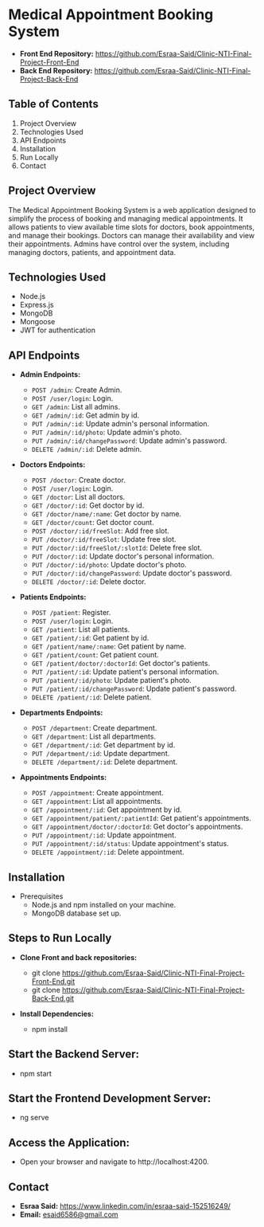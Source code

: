 # **Medical Appointment Booking System**

* **Front End Repository:** https://github.com/Esraa-Said/Clinic-NTI-Final-Project-Front-End
* **Back End Repository:** https://github.com/Esraa-Said/Clinic-NTI-Final-Project-Back-End

## **Table of Contents**

1. Project Overview
2. Technologies Used
3. API Endpoints
4. Installation
5. Run Locally
6. Contact

## **Project Overview**
The Medical Appointment Booking System is a web application designed to simplify the process of booking and managing medical appointments. It allows patients to view available time slots for doctors, book appointments, and manage their bookings. Doctors can manage their availability and view their appointments. Admins have control over the system, including managing doctors, patients, and appointment data.

## **Technologies Used**
- Node.js
- Express.js
- MongoDB
- Mongoose
- JWT for authentication

## **API Endpoints**
* **Admin Endpoints:**
    * `POST /admin`: Create Admin.
    * `POST /user/login`: Login.
    * `GET /admin`: List all admins.
    * `GET /admin/:id`: Get admin by id.
    * `PUT /admin/:id`: Update admin's personal information.
    * `PUT /admin/:id/photo`: Update admin's photo.
    * `PUT /admin/:id/changePassword`: Update admin's password.
    * `DELETE /admin/:id`: Delete admin.

* **Doctors Endpoints:**
    * `POST /doctor`: Create doctor.
    * `POST /user/login`: Login.
    * `GET /doctor`: List all doctors.
    * `GET /doctor/:id`: Get doctor by id.
    * `GET /doctor/name/:name`: Get doctor by name.
    * `GET /doctor/count`: Get doctor count.
    * `POST /doctor/:id/freeSlot`: Add free slot.
    * `PUT /doctor/:id/freeSlot`: Update free slot.
    * `PUT /doctor/:id/freeSlot/:slotId`: Delete free slot.
    * `PUT /doctor/:id`: Update doctor's personal information.
    * `PUT /doctor/:id/photo`: Update doctor's photo.
    * `PUT /doctor/:id/changePassword`: Update doctor's password.
    * `DELETE /doctor/:id`: Delete doctor.

* **Patients Endpoints:**
    * `POST /patient`: Register.
    * `POST /user/login`: Login.
    * `GET /patient`: List all patients.
    * `GET /patient/:id`: Get patient by id.
    * `GET /patient/name/:name`: Get patient by name.
    * `GET /patient/count`: Get patient count.
    * `GET /patient/doctor/:doctorId`: Get doctor's patients.
    * `PUT /patient/:id`: Update patient's personal information.
    * `PUT /patient/:id/photo`: Update patient's photo.
    * `PUT /patient/:id/changePassword`: Update patient's password.
    * `DELETE /patient/:id`: Delete patient.


* **Departments Endpoints:**
    * `POST /department`: Create department.
    * `GET /department`: List all departments.
    * `GET /department/:id`: Get department by id.
    * `PUT /department/:id`: Update department.
    * `DELETE /department/:id`: Delete department.


* **Appointments Endpoints:**
    * `POST /appointment`: Create appointment.
    * `GET /appointment`: List all appointments.
    * `GET /appointment/:id`: Get appointment by id.
    * `GET /appointment/patient/:patientId`: Get patient's appointments.
    * `GET /appointment/doctor/:doctorId`: Get doctor's appointments.
    * `PUT /appointment/:id`: Update appointment.
    * `PUT /appointment/:id/status`: Update appointment's status.
    * `DELETE /appointment/:id`: Delete appointment.




## **Installation**
* Prerequisites
    - Node.js and npm installed on your machine.
    - MongoDB database set up.

## **Steps to Run Locally**
* **Clone Front and back repositories:**
    * git clone https://github.com/Esraa-Said/Clinic-NTI-Final-Project-Front-End.git
    * git clone https://github.com/Esraa-Said/Clinic-NTI-Final-Project-Back-End.git


* **Install Dependencies:**
    * npm install

## **Start the Backend Server:**
* npm start
## **Start the Frontend Development Server:**
* ng serve

## Access the Application:
* Open your browser and navigate to http://localhost:4200.

## Contact
* **Esraa Said:** https://www.linkedin.com/in/esraa-said-152516249/ 
* **Email:** esaid6586@gmail.com